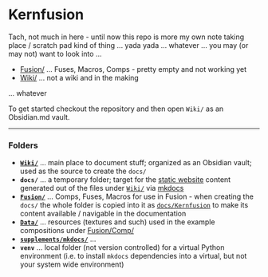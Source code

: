 # Kernfusion

Tach, not much in here - until now this repo is more my own note taking place / scratch pad kind of thing ... yada yada ... whatever ... you may (or may not) want to look into ...

- [Fusion/](Fusion/README.md) ... Fuses, Macros, Comps - pretty empty and not working yet
- [Wiki/](https://nmbr73.github.io/Kernfusion/) ... not a wiki and in the making

... whatever


To get started checkout the repository and then open `Wiki/` as an Obsidian.md vault.

-----

### Folders

- **[`Wiki/`](https://github.com/nmbr73/Kernfusion/tree/main/Wiki)** ... main place to document stuff; organized as an Obsidian vault; used as the source to create the `docs/`
- **`docs/`** ... a temporary folder; target for the [static website](https://nmbr73.github.io/Kernfusion/) content generated out of the files under [`Wiki/`](https://github.com/nmbr73/Kernfusion/tree/main/Wiki) via [mkdocs](https://www.mkdocs.org)
- **[`Fusion/`](https://github.com/nmbr73/Kernfusion/tree/main/Fusion)** ... Comps, Fuses, Macros for use in Fusion - when creating the `docs/` the whole folder is copied into it as [`docs/Kernfusion`](https://nmbr73.github.io/Kernfusion/Kernfusion/) to make its content available / navigable in the documentation
- **[`Data/`](https://github.com/nmbr73/Kernfusion/tree/main/Data)** ... resources (textures and such) used in the example compositions under [Fusion/Comp/](https://github.com/nmbr73/Kernfusion/tree/main/Fusion/Comp)
- **[`supplements/mkdocs/`](https://github.com/nmbr73/Kernfusion/tree/main/supplements)** ...
- **`venv`** ... local folder (not version controlled) for a virtual Python environment (i.e. to install `mkdocs` dependencies into a virtual, but not your system wide environment)